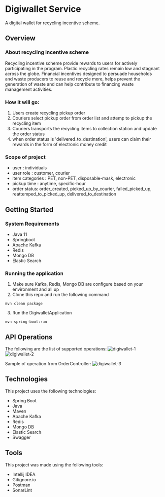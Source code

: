 # Digiwallet Service
A digital wallet for recycling incentive scheme.

## Overview
### About recycling incentive scheme
Recycling incentive scheme provide rewards to users for actively participating in the program. Plastic recycling rates remain low and stagnant across the globe. Financial incentives designed to persuade households and waste producers to reuse and recycle more, helps prevent the generation of waste and can help contribute to financing waste management activities.

### How it will go:
1. Users create recycling pickup order
2. Couriers select pickup order from order list and attemp to pickup the recycling item
3. Couriers transports the recycling items to collection station and update the order status
4. when order status is 'delivered_to_destination', users can claim their rewards in the form of electronic money credit

### Scope of project
- user : individuals
- user role : customer, courier
- item categories : PET, non-PET, disposable-mask, electronic
- pickup time : anytime, specific-hour
- order status: order_created, picked_up_by_courier, failed_picked_up, reattemped_to_picked_up, delivered_to_destination

## Getting Started

### System Requirements
- Java 11
- Springboot
- Apache Kafka
- Redis
- Mongo DB
- Elastic Search

### Running the application
1. Make sure Kafka, Redis, Mongo DB are configure based on your environment and all up
2. Clone this repo and run the following command

````
mvn clean package
````
3. Run the DigiwalletApplication
````
mvn spring-boot:run
````

## API Operations
The following are the list of supported operations:
![digiwallet-1](https://user-images.githubusercontent.com/48918637/144992046-a66e10b3-1498-41fb-90e7-e53aec02d034.JPG)
![digiwallet-2](https://user-images.githubusercontent.com/48918637/144992121-70ba35ed-6c46-4d68-8b38-4cee8d570645.JPG)

Sample of operation from OrderController:
![digiwallet-3](https://user-images.githubusercontent.com/48918637/144992251-134475c4-3bd5-4c93-a8d3-1d0a7867a7a9.JPG)


## Technologies
This project uses the following technologies:
- Spring Boot
- Java
- Maven
- Apache Kafka
- Redis
- Mongo DB
- Elastic Search
- Swagger

## Tools
This project was made using the following tools:
- Intellij IDEA
- Gitignore.io
- Postman
- SonarLint


